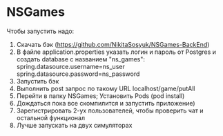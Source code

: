 # NSGames

Чтобы запустить надо: 
1) Скачать бэк (https://github.com/NikitaSosyuk/NSGames-BackEnd) 
2) В файле application.properties указать логин и пароль от Postgres и создать database с названием "ns_games": 
spring.datasource.username=ns_user
spring.datasource.password=ns_password
3) Запустить бэк
4) Выполнить post запрос по такому URL localhost/game/putAll
5) Перейти в папку NSGames; Установить Pods (pod install)
6) Дождаться пока все скомпилится и запустить приложение)
7) Зарегистрировать 2-ух пользователей, чтобы проверить чат и остальной функционал
8) Лучше запускать на двух симуляторах
